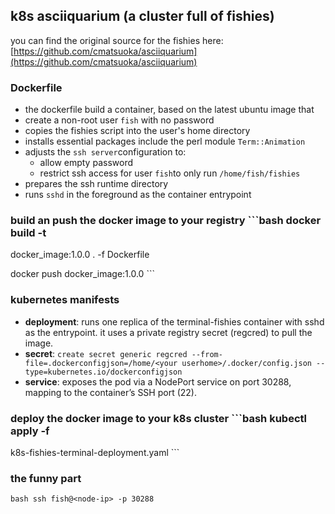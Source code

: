 ## k8s asciiquarium (a cluster full of fishies)

you can find the original source for the fishies here:
[https://github.com/cmatsuoka/asciiquarium](https://github.com/cmatsuoka/asciiquarium)

### Dockerfile
- the dockerfile build a container, based on the latest ubuntu image that
- create a non-root user `fish` with no password
- copies the fishies script into the user's home directory
- installs essential packages include the perl module `Term::Animation`
- adjusts the `ssh server`configuration to:
    - allow empty password
    - restrict ssh access for user `fish`to only run `/home/fish/fishies`
- prepares the ssh runtime directory
- runs `sshd` in the foreground as the container entrypoint

### build an push the docker image to your registry ```bash docker build -t
docker_image:1.0.0 . -f Dockerfile

docker push docker_image:1.0.0 ```

### kubernetes manifests
- **deployment**: runs one replica of the terminal-fishies container with sshd
as the entrypoint. it uses a private registry secret (regcred) to pull the
image.
- **secret**: `create secret generic regcred --from-file=.dockerconfigjson=/home/<your userhome>/.docker/config.json --type=kubernetes.io/dockerconfigjson`
- **service**: exposes the pod via a NodePort service on port 30288, mapping to
the container’s SSH port (22).

### deploy the docker image to your k8s cluster ```bash kubectl apply -f
k8s-fishies-terminal-deployment.yaml ```

### the funny part

```bash ssh fish@<node-ip> -p 30288 ```


